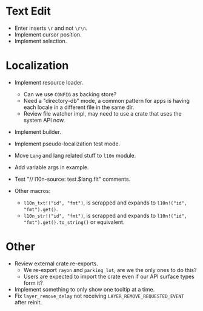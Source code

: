 # Text Edit

* Enter inserts `\r` and not `\r\n`.
* Implement cursor position.
* Implement selection.

# Localization

* Implement resource loader.
    - Can we use `CONFIG` as backing store?
    - Need a "directory-db" mode, a common pattern for apps is having each locale in a different file in the same dir.
    - Review file watcher impl, may need to use a crate that uses the system API now.
* Implement builder.
* Implement pseudo-localization test mode.
* Move `Lang` and lang related stuff to `l10n` module.
* Add variable args in example.
* Test "// l10n-source: test.$lang.flt" comments.

* Other macros:
    - `l10n_txt!("id", "fmt")`, is scrapped and expands to `l10n!("id", "fmt").get()`.
    - `l10n_str!("id", "fmt")`, is scrapped and expands to `l10n!("id", "fmt").get().to_string()` or equivalent.

# Other

* Review external crate re-exports.
    - We re-export `rayon` and `parking_lot`, are we the only ones to do this?
    - Users are expected to import the crate even if our API surface types form it?
* Implement something to only show one tooltip at a time.
* Fix `layer_remove_delay` not receiving `LAYER_REMOVE_REQUESTED_EVENT` after reinit.